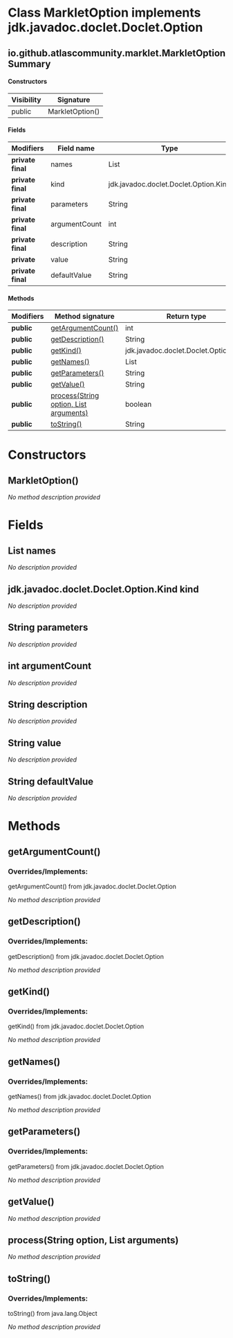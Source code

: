 Class MarkletOption implements jdk.javadoc.doclet.Doclet.Option
===============================================================


io.github.atlascommunity.marklet.MarkletOption Summary
-------
#### Constructors
| Visibility | Signature       |
| ---------- | --------------- |
| public     | MarkletOption() |
#### Fields
| Modifiers         | Field name    | Type                                  |
| ----------------- | ------------- | ------------------------------------- |
| **private final** | names         | List<String>                          |
| **private final** | kind          | jdk.javadoc.doclet.Doclet.Option.Kind |
| **private final** | parameters    | String                                |
| **private final** | argumentCount | int                                   |
| **private final** | description   | String                                |
| **private**       | value         | String                                |
| **private final** | defaultValue  | String                                |
#### Methods
| Modifiers  | Method signature                                                                                | Return type                           |
| ---------- | ----------------------------------------------------------------------------------------------- | ------------------------------------- |
| **public** | [getArgumentCount()](#getargumentcount)                                                         | int                                   |
| **public** | [getDescription()](#getdescription)                                                             | String                                |
| **public** | [getKind()](#getkind)                                                                           | jdk.javadoc.doclet.Doclet.Option.Kind |
| **public** | [getNames()](#getnames)                                                                         | List<String>                          |
| **public** | [getParameters()](#getparameters)                                                               | String                                |
| **public** | [getValue()](#getvalue)                                                                         | String                                |
| **public** | [process(String option, List<String> arguments)](#processstring-option--list-string--arguments) | boolean                               |
| **public** | [toString()](#tostring)                                                                         | String                                |

Constructors
============
MarkletOption()
---------------
*No method description provided*


Fields
======
List<String> names
--------------------------------------
*No description provided*


jdk.javadoc.doclet.Doclet.Option.Kind kind
------------------------------------------
*No description provided*


String parameters
---------------------------
*No description provided*


int argumentCount
-----------------
*No description provided*


String description
----------------------------
*No description provided*


String value
----------------------
*No description provided*


String defaultValue
-----------------------------
*No description provided*


Methods
=======
getArgumentCount()
------------------
### Overrides/Implements:
getArgumentCount() from jdk.javadoc.doclet.Doclet.Option

*No method description provided*


getDescription()
----------------
### Overrides/Implements:
getDescription() from jdk.javadoc.doclet.Doclet.Option

*No method description provided*


getKind()
---------
### Overrides/Implements:
getKind() from jdk.javadoc.doclet.Doclet.Option

*No method description provided*


getNames()
----------
### Overrides/Implements:
getNames() from jdk.javadoc.doclet.Doclet.Option

*No method description provided*


getParameters()
---------------
### Overrides/Implements:
getParameters() from jdk.javadoc.doclet.Doclet.Option

*No method description provided*


getValue()
----------
*No method description provided*


process(String option, List<String> arguments)
----------------------------------------------
*No method description provided*


toString()
----------
### Overrides/Implements:
toString() from java.lang.Object

*No method description provided*



